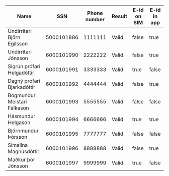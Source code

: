 | Name                        | SSN        | Phone number | Result | E-id on SIM | E-id in app |
| --------------------------- | ---------- | ------------ | ------ | ----------- | ----------- |
| Undirritari Björn Egilsson  | 5000101886 | 1111111      | Valid  | false       | true        |
| Undirritari Jónsson         | 6000101990 | 2222222      | Valid  | false       | true        |
| Sigrún prófari Helgadóttir  | 6000101991 | 3333333      | Valid  | true        | false       |
| Dagný prófari Bjarkadóttir  | 6000101992 | 4444444      | Valid  | false       | true        |
| Bogmundur Meistari Fálkason | 6000101993 | 5555555      | Valid  | false       | false       |
| Hásmundur Helgason          | 6000101994 | 6666666      | Valid  | true        | true        |
| Björnmundur Þórsson         | 6000101995 | 7777777      | Valid  | false       | false       |
| Símalína Magnúsdóttir       | 6000101996 | 8888888      | Valid  | false       | true        |
| Maðkur þór Jónsson          | 6000101997 | 9999999      | Valid  | true        | false       |
